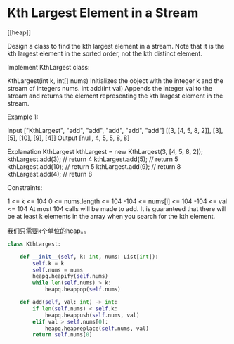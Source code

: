 # Kth Largest Element in a Stream

[[heap]]

Design a class to find the kth largest element in a stream. Note that it is the kth largest element in the sorted order, not the kth distinct element.

Implement KthLargest class:

KthLargest(int k, int[] nums) Initializes the object with the integer k and the stream of integers nums.
int add(int val) Appends the integer val to the stream and returns the element representing the kth largest element in the stream.

Example 1:

Input
["KthLargest", "add", "add", "add", "add", "add"]
[[3, [4, 5, 8, 2]], [3], [5], [10], [9], [4]]
Output
[null, 4, 5, 5, 8, 8]

Explanation
KthLargest kthLargest = new KthLargest(3, [4, 5, 8, 2]);
kthLargest.add(3);   // return 4
kthLargest.add(5);   // return 5
kthLargest.add(10);  // return 5
kthLargest.add(9);   // return 8
kthLargest.add(4);   // return 8

Constraints:

1 <= k <= 104
0 <= nums.length <= 104
-104 <= nums[i] <= 104
-104 <= val <= 104
At most 104 calls will be made to add.
It is guaranteed that there will be at least k elements in the array when you search for the kth element.

我们只需要k个单位的heap。。

```python
class KthLargest:

    def __init__(self, k: int, nums: List[int]):
        self.k = k
        self.nums = nums
        heapq.heapify(self.nums)     
        while len(self.nums) > k:
            heapq.heappop(self.nums)

    def add(self, val: int) -> int:
        if len(self.nums) < self.k:
            heapq.heappush(self.nums, val)
        elif val > self.nums[0]:
            heapq.heapreplace(self.nums, val)
        return self.nums[0]
```
